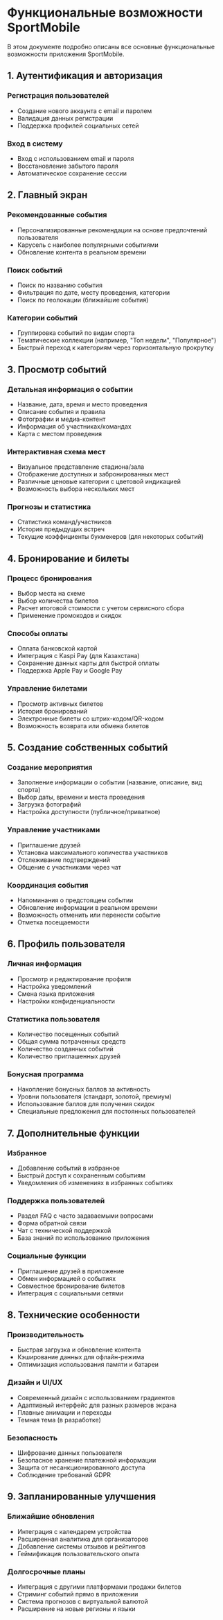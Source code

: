 # Функциональные возможности SportMobile

В этом документе подробно описаны все основные функциональные возможности приложения SportMobile.

## 1. Аутентификация и авторизация

### Регистрация пользователей
- Создание нового аккаунта с email и паролем
- Валидация данных регистрации
- Поддержка профилей социальных сетей

### Вход в систему
- Вход с использованием email и пароля
- Восстановление забытого пароля
- Автоматическое сохранение сессии

## 2. Главный экран

### Рекомендованные события
- Персонализированные рекомендации на основе предпочтений пользователя
- Карусель с наиболее популярными событиями
- Обновление контента в реальном времени

### Поиск событий
- Поиск по названию события
- Фильтрация по дате, месту проведения, категории
- Поиск по геолокации (ближайшие события)

### Категории событий
- Группировка событий по видам спорта
- Тематические коллекции (например, "Топ недели", "Популярное")
- Быстрый переход к категориям через горизонтальную прокрутку

## 3. Просмотр событий

### Детальная информация о событии
- Название, дата, время и место проведения
- Описание события и правила
- Фотографии и медиа-контент
- Информация об участниках/командах
- Карта с местом проведения

### Интерактивная схема мест
- Визуальное представление стадиона/зала
- Отображение доступных и забронированных мест
- Различные ценовые категории с цветовой индикацией
- Возможность выбора нескольких мест

### Прогнозы и статистика
- Статистика команд/участников
- История предыдущих встреч
- Текущие коэффициенты букмекеров (для некоторых событий)

## 4. Бронирование и билеты

### Процесс бронирования
- Выбор места на схеме
- Выбор количества билетов
- Расчет итоговой стоимости с учетом сервисного сбора
- Применение промокодов и скидок

### Способы оплаты
- Оплата банковской картой
- Интеграция с Kaspi Pay (для Казахстана)
- Сохранение данных карты для быстрой оплаты
- Поддержка Apple Pay и Google Pay

### Управление билетами
- Просмотр активных билетов
- История бронирований
- Электронные билеты со штрих-кодом/QR-кодом
- Возможность возврата или обмена билетов

## 5. Создание собственных событий

### Создание мероприятия
- Заполнение информации о событии (название, описание, вид спорта)
- Выбор даты, времени и места проведения
- Загрузка фотографий
- Настройка доступности (публичное/приватное)

### Управление участниками
- Приглашение друзей
- Установка максимального количества участников
- Отслеживание подтверждений
- Общение с участниками через чат

### Координация события
- Напоминания о предстоящем событии
- Обновление информации в реальном времени
- Возможность отменить или перенести событие
- Отметка посещаемости

## 6. Профиль пользователя

### Личная информация
- Просмотр и редактирование профиля
- Настройка уведомлений
- Смена языка приложения
- Настройки конфиденциальности

### Статистика пользователя
- Количество посещенных событий
- Общая сумма потраченных средств
- Количество созданных событий
- Количество приглашенных друзей

### Бонусная программа
- Накопление бонусных баллов за активность
- Уровни пользователя (стандарт, золотой, премиум)
- Использование баллов для получения скидок
- Специальные предложения для постоянных пользователей

## 7. Дополнительные функции

### Избранное
- Добавление событий в избранное
- Быстрый доступ к сохраненным событиям
- Уведомления об изменениях в избранных событиях

### Поддержка пользователей
- Раздел FAQ с часто задаваемыми вопросами
- Форма обратной связи
- Чат с технической поддержкой
- База знаний по использованию приложения

### Социальные функции
- Приглашение друзей в приложение
- Обмен информацией о событиях
- Совместное бронирование билетов
- Интеграция с социальными сетями

## 8. Технические особенности

### Производительность
- Быстрая загрузка и обновление контента
- Кэширование данных для офлайн-режима
- Оптимизация использования памяти и батареи

### Дизайн и UI/UX
- Современный дизайн с использованием градиентов
- Адаптивный интерфейс для разных размеров экрана
- Плавные анимации и переходы
- Темная тема (в разработке)

### Безопасность
- Шифрование данных пользователя
- Безопасное хранение платежной информации
- Защита от несанкционированного доступа
- Соблюдение требований GDPR

## 9. Запланированные улучшения

### Ближайшие обновления
- Интеграция с календарем устройства
- Расширенная аналитика для организаторов
- Добавление системы отзывов и рейтингов
- Геймификация пользовательского опыта

### Долгосрочные планы
- Интеграция с другими платформами продажи билетов
- Стриминг событий прямо в приложении
- Система прогнозов с виртуальной валютой
- Расширение на новые регионы и языки 